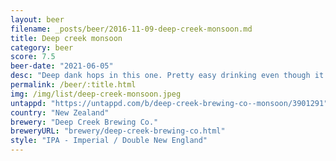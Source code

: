 ```yaml
---
layout: beer
filename: _posts/beer/2016-11-09-deep-creek-monsoon.md
title: Deep creek monsoon
category: beer
score: 7.5
beer-date: "2021-06-05"
desc: "Deep dank hops in this one. Pretty easy drinking even though it’s quite strong. Feels like there’s some depth missing"
permalink: /beer/:title.html
img: /img/list/deep-creek-monsoon.jpeg
untappd: "https://untappd.com/b/deep-creek-brewing-co--monsoon/3901291"
country: "New Zealand"
brewery: "Deep Creek Brewing Co."
breweryURL: "brewery/deep-creek-brewing-co.html"
style: "IPA - Imperial / Double New England"
---
```

